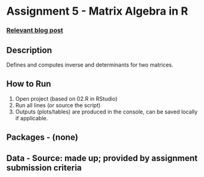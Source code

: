 # Assignment 5 - Matrix Algebra in R

### [Relevant blog post]()

## Description
Defines and computes inverse and determinants for two matrices.

## How to Run
1) Open project (based on 02.R in RStudio)
2) Run all lines (or source the script)
3) Outputs (plots/tables) are produced in the console, can be saved locally if applicable.

## Packages - (none)
## Data - Source: made up; provided by assignment submission criteria


